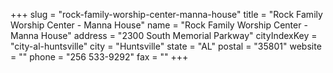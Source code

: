 +++
slug = "rock-family-worship-center-manna-house"
title = "Rock Family Worship Center - Manna House"
name = "Rock Family Worship Center - Manna House"
address = "2300 South Memorial Parkway"
cityIndexKey = "city-al-huntsville"
city = "Huntsville"
state = "AL"
postal = "35801"
website = ""
phone = "256 533-9292"
fax = ""
+++
